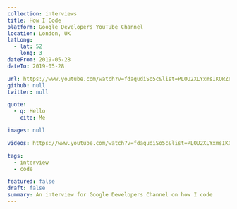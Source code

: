 ```yaml
---
collection: interviews
title: How I Code
platform: Google Developers YouTube Channel
location: London, UK
latLong:
  - lat: 52
    long: 3
dateFrom: 2019-05-28
dateTo: 2019-05-28

url: https://www.youtube.com/watch?v=fdaqudiSo5c&list=PLOU2XLYxmsIKORZ6mM3fQ02gKjqvSa2yd&index=2&t=0s
github: null
twitter: null

quote:
  - q: Hello
    cite: Me

images: null

videos: https://www.youtube.com/watch?v=fdaqudiSo5c&list=PLOU2XLYxmsIKORZ6mM3fQ02gKjqvSa2yd&index=2&t=0s

tags:
  - interview
  - code

featured: false
draft: false
summary: An interview for Google Developers Channel on how I code
---
```



